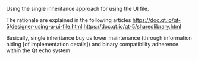 Using the single inheritance approach for using the UI file.

The rationale are explained in the following articles
https://doc.qt.io/qt-5/designer-using-a-ui-file.html
https://doc.qt.io/qt-5/sharedlibrary.html

Basically, single inheritance buy us lower maintenance (through information hiding [of implementation details]) and binary compatibility adherence within the Qt echo system

